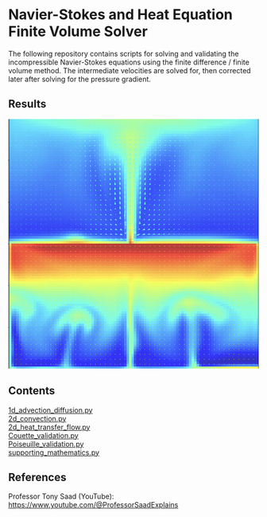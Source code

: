 # Navier-Stokes and Heat Equation Finite Volume Solver

The following repository contains scripts for solving and validating the incompressible Navier-Stokes equations using the finite difference / finite volume method. The intermediate velocities are solved for, then corrected later after solving for the pressure gradient. 

## Results

![Heat Transfer](assets/heat_transfer.png)

## Contents

[1d_advection_diffusion.py](#1d_advection_diffusionpy)  
[2d_convection.py](#1d_advection_diffusionpy)  
[2d_heat_transfer_flow.py](#1d_advection_diffusionpy)  
[Couette_validation.py](#Couette_validationpy)  
[Poiseuille_validation.py](#Poiseuille_validationpy)  
[supporting_mathematics.py](#supporting_mathematicspy)  

## References

Professor Tony Saad (YouTube): https://www.youtube.com/@ProfessorSaadExplains
